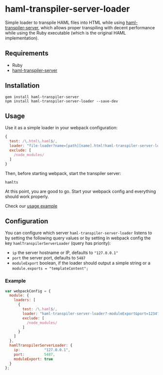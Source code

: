 # haml-transpiler-server-loader

Simple loader to transpile HAML files into HTML while using
[haml-transpiler-server](https://github.com/Fire-Dragon-DoL/haml-transpiler-server),
which allows proper transpiling with decent performance while using the Ruby
executable (which is the original HAML implementation).

## Requirements

- Ruby
- [haml-transpiler-server](https://github.com/Fire-Dragon-DoL/haml-transpiler-server)

## Installation

    gem install haml-transpiler-server
    npm install haml-transpiler-server-loader --save-dev

## Usage

Use it as a simple loader in your webpack configuration:

```js
{
  test: /\.html\.haml$/,
  loader: "file-loader?name=[path][name].html!haml-transpiler-server-loader",
  exclude: [
    /node_modules/
  ]
}
```

Then, before starting webpack, start the transpiler server:

    hamlts

At this point, you are good to go. Start your webpack config and everything
should work properly.

Check our
[usage example](https://github.com/Fire-Dragon-DoL/haml-transpiler-server-loader/tree/master/example)

## Configuration

You can configure which server `haml-transpiler-server-loader` listens to by
setting the following query values or by setting in webpack config the key
`hamlTranspilerServerLoader` (query has priority):

- `ip` the server hostname or IP, defaults to `"127.0.0.1"`
- `port` the server port, defaults to `5487`
- `moduleExport` boolean, if the loader should output a simple string or a
  `module.exports = "templateContent";`

### Example

```js
var webpackConfig = {
  module: {
    loaders: [
      {
        test: /\.haml$/,
        loader: "haml-transpiler-server-loader?-moduleExport&port=1234",
        exclude: [
          /node_modules/
        ]
      }
    ]
  },
  hamlTranspilerServerLoader: {
    ip:           "127.0.0.1",
    port:         5487,
    moduleExport: true
  }
};
```

